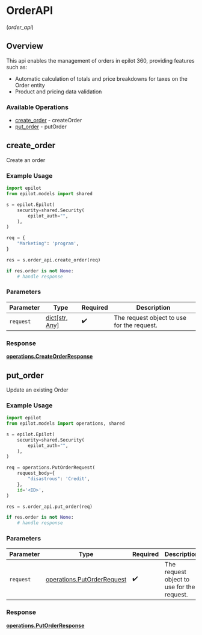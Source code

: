 # OrderAPI
(*order_api*)

## Overview

This api enables the management of orders in epilot 360, providing features such as:
 - Automatic calculation of totals and price breakdowns for taxes on the Order entity
 - Product and pricing data validation


### Available Operations

* [create_order](#create_order) - createOrder
* [put_order](#put_order) - putOrder

## create_order

Create an order

### Example Usage

```python
import epilot
from epilot.models import shared

s = epilot.Epilot(
    security=shared.Security(
        epilot_auth="",
    ),
)

req = {
    "Marketing": 'program',
}

res = s.order_api.create_order(req)

if res.order is not None:
    # handle response
```

### Parameters

| Parameter                                  | Type                                       | Required                                   | Description                                |
| ------------------------------------------ | ------------------------------------------ | ------------------------------------------ | ------------------------------------------ |
| `request`                                  | [dict[str, Any]](../../models//.md)        | :heavy_check_mark:                         | The request object to use for the request. |


### Response

**[operations.CreateOrderResponse](../../models/operations/createorderresponse.md)**


## put_order

Update an existing Order

### Example Usage

```python
import epilot
from epilot.models import operations, shared

s = epilot.Epilot(
    security=shared.Security(
        epilot_auth="",
    ),
)

req = operations.PutOrderRequest(
    request_body={
        "disastrous": 'Credit',
    },
    id='<ID>',
)

res = s.order_api.put_order(req)

if res.order is not None:
    # handle response
```

### Parameters

| Parameter                                                                | Type                                                                     | Required                                                                 | Description                                                              |
| ------------------------------------------------------------------------ | ------------------------------------------------------------------------ | ------------------------------------------------------------------------ | ------------------------------------------------------------------------ |
| `request`                                                                | [operations.PutOrderRequest](../../models/operations/putorderrequest.md) | :heavy_check_mark:                                                       | The request object to use for the request.                               |


### Response

**[operations.PutOrderResponse](../../models/operations/putorderresponse.md)**

